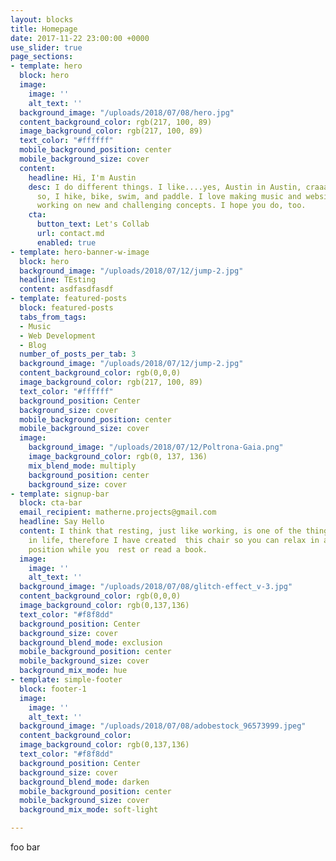 ```yaml
---
layout: blocks
title: Homepage
date: 2017-11-22 23:00:00 +0000
use_slider: true
page_sections:
- template: hero
  block: hero
  image:
    image: ''
    alt_text: ''
  background_image: "/uploads/2018/07/08/hero.jpg"
  content_background_color: rgb(217, 100, 89)
  image_background_color: rgb(217, 100, 89)
  text_color: "#ffffff"
  mobile_background_position: center
  mobile_background_size: cover
  content:
    headline: Hi, I'm Austin
    desc: I do different things. I like....yes, Austin in Austin, craaaazy right...
      so, I hike, bike, swim, and paddle. I love making music and websites. I love
      working on new and challenging concepts. I hope you do, too.
    cta:
      button_text: Let's Collab
      url: contact.md
      enabled: true
- template: hero-banner-w-image
  block: hero
  background_image: "/uploads/2018/07/12/jump-2.jpg"
  headline: TEsting
  content: asdfasdfasdf
- template: featured-posts
  block: featured-posts
  tabs_from_tags:
  - Music
  - Web Development
  - Blog
  number_of_posts_per_tab: 3
  background_image: "/uploads/2018/07/12/jump-2.jpg"
  content_background_color: rgb(0,0,0)
  image_background_color: rgb(217, 100, 89)
  text_color: "#ffffff"
  background_position: Center
  background_size: cover
  mobile_background_position: center
  mobile_background_size: cover
  image:
    background_image: "/uploads/2018/07/12/Poltrona-Gaia.png"
    image_background_color: rgb(0, 137, 136)
    mix_blend_mode: multiply
    background_position: center
    background_size: cover
- template: signup-bar
  block: cta-bar
  email_recipient: matherne.projects@gmail.com
  headline: Say Hello
  content: I think that resting, just like working, is one of the things that is worth  doing
    in life, therefore I have created  this chair so you can relax in a low and comfortable
    position while you  rest or read a book.
  image:
    image: ''
    alt_text: ''
  background_image: "/uploads/2018/07/08/glitch-effect_v-3.jpg"
  content_background_color: rgb(0,0,0)
  image_background_color: rgb(0,137,136)
  text_color: "#f8f8dd"
  background_position: Center
  background_size: cover
  background_blend_mode: exclusion
  mobile_background_position: center
  mobile_background_size: cover
  background_mix_mode: hue
- template: simple-footer
  block: footer-1
  image:
    image: ''
    alt_text: ''
  background_image: "/uploads/2018/07/08/adobestock_96573999.jpeg"
  content_background_color: 
  image_background_color: rgb(0,137,136)
  text_color: "#f8f8dd"
  background_position: Center
  background_size: cover
  background_blend_mode: darken
  mobile_background_position: center
  mobile_background_size: cover
  background_mix_mode: soft-light

---
```

foo bar
